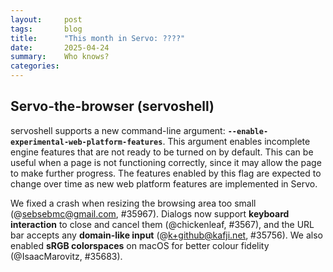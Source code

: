 ```yaml
---
layout:     post
tags:       blog
title:      "This month in Servo: ????"
date:       2025-04-24
summary:    Who knows?
categories:
---
```


## Servo-the-browser (servoshell)

servoshell supports a new command-line argument: **`--enable-experimental-web-platform-features`**. This argument enables incomplete engine features
that are not ready to be turned on by default. This can be useful when a page is not functioning correctly, since it may allow the page to make further progress.
The features enabled by this flag are expected to change over time as new web platform features are implemented in Servo.

We fixed a crash when resizing the browsing area too small (@sebsebmc@gmail.com, #35967).
Dialogs now support **keyboard interaction** to close and cancel them (@chickenleaf, #3567), and the URL bar accepts any **domain-like input** (@k+github@kafji.net, #35756).
We also enabled **sRGB colorspaces** on macOS for better colour fidelity (@IsaacMarovitz, #35683).


<!--
- animated-images
    - https://github.com/servo/servo/pull/36058	(@rayguo17, #36058)	pixels: Extend Image to allow for multiple frames (#36058)
      animated-images
    - https://github.com/servo/servo/pull/36141	(@rayguo17, #36141)	Animation: Aggregate Animated Image Info to Document (#36141)
      animated-images
- canvas
    - https://github.com/servo/servo/pull/35719	(@sagudev, #35719)	canvas: Do not update ImageKey during canvas layout (#35719)
      performance canvas
- cleanup
    - https://github.com/servo/servo/pull/35821	(@Loirooriol, #35821)	layout: Remove `calculate_hypothetical_cross_size()` (#35821)
      layout cleanup
    - https://github.com/servo/servo/pull/35943	(@Loirooriol, #35943)	Remove legacy layout (layout 2013) (#35943)
      cleanup
- crash
    - https://github.com/servo/servo/pull/35725	(@simonwuelker, #35725)	Don't recurse in Node::GetRootNode (#35725)
      performance crash
    - https://github.com/servo/servo/pull/35740	(@webbeef, #35740)	Set a valid default value for the --userscripts command line option (#35740)
      crash
    - https://github.com/servo/servo/pull/35763	(@kongbai1996, @schwenderjonathan@gmail.com, #35763)	Fix the problem that touchmove crashes occasionally. Fix crash when multiple touch cancels occur (#35763)
      touch crash
    - https://github.com/servo/servo/pull/35753	(@jdm, #35753)	script: Mark callback methods with CanGc. (#35753)
      dom crash
    - https://github.com/servo/servo/pull/35742	(@leftmostcat@gmail.com, #35742)	script: Avoid double borrow crash on iframe focus (#35742)
      crash
    - https://github.com/servo/servo/pull/35865	(@boluochoufeng, #35865)	Fix the parsing error of PrefValue::Array, which is used for the parsing of Preferences shell_background_color_rgba field (#35865)
      crash
    - https://github.com/servo/servo/pull/36014	(@aryaajitnair@gmail.com, #36014)	feat: add CanGc argument to Error::to_jsval (#36014)
      dom crash
    - https://github.com/servo/servo/pull/36043	(@aryaajitnair@gmail.com, #36043)	feat: add can_gc argument to to_frozen_array (#36043)
      dom crash
    - https://github.com/servo/servo/pull/35892	(@greg-morenz@droid.cafe, #35892)	Use explicit reborrows with mozjs::MutableHandle (#35892)
      crash
    - https://github.com/servo/servo/pull/36156	(@aryaajitnair@gmail.com, #36156)	feat: add CanGc argument in get_dictionary_property (#36156)
      dom crash
    - https://github.com/servo/servo/pull/36116	(@jdm, #36116)	script: Expose new methods for obtaining a global that require a realm. (#36116)
      dom crash
    - https://github.com/servo/servo/pull/36160	(@greg-morenz@droid.cafe, #36160)	Stop using MutableHandle's DerefMut impl (#36160)
      dom crash
    - https://github.com/servo/servo/pull/36161	(@greg-morenz@droid.cafe, #36161)	Stop using JS::MutableHandle's DerefMut impl (#36161)
      dom crash
    - https://github.com/servo/servo/pull/36158	(@greg-morenz@droid.cafe, #36158)	Stop using `RootedGuard's` DerefMut impl (#36158)
      dom crash
    - https://github.com/servo/servo/pull/36180	(@abonghoderick@gmail.com, #36180)	Propagate CanGc arguments through HTMLCollection constructors (#36180)
      dom crash
    - https://github.com/servo/servo/pull/36111	(@abonghoderick@gmail.com, #36111)	resolve issue #36074 new_js_regex and matches_js_regex need a CanGc argument (#36111)
      dom crash
- csp
    - https://github.com/servo/servo/pull/35876	(@simonwuelker, #35876)	Implement `nonce` attribute to pass more CSP checks (#35876)
      dom csp
- css
    - https://github.com/servo/servo/pull/35670	(@yezhizhen, #35670)	layout: Merge `BoxFragment::used_overflow` into `ComputedValuesExt::effective_overflow` (#35670) (#35670)
      css
    - https://github.com/servo/servo/pull/35682	(@Loirooriol, #35682)	layout: Partial support for keyword sizes on preferred cross size (#35682)
      css
    - https://github.com/servo/servo/pull/35808	(@HastD, #35808)	layout: Make `transform-style: preserve-3d` establish a containing block for all descendants (#35808)
      css
    - https://github.com/servo/servo/pull/35787	(@yezhizhen, #35787)	layout: support CSS will-change (#35787)
      css
    - https://github.com/servo/servo/pull/35574	(@longvatrong111, #35574)	Fix UA style value for textarea (#35574)
      css
- devtools
    - https://github.com/servo/servo/pull/35745	(@simonwuelker, #35745)	Respond to the `connect` message from a devtools client (#35745)
      devtools
    - https://github.com/servo/servo/pull/35792	(@atbrakhi, #35792)	devtools: update targeted firefox version. (#35792)
      devtools
    - https://github.com/servo/servo/pull/35728	(@webbeef, #35728)	Add an about:memory page (#35728)
      devtools
    - https://github.com/servo/servo/pull/35874	(@simonwuelker, #35874)	Register iframes with the devtools (#35874)
      devtools
    - https://github.com/servo/servo/pull/35870	(@stephenmuss, #35870)	Show correctly computed element display type in devtools (#35870)
      devtools
    - https://github.com/servo/servo/pull/35958	(@simonwuelker, #35958)	Hide servo internal shadow roots from the inspector by default (#35958)
      devtools
    - https://github.com/servo/servo/pull/35884	(@atbrakhi, #35884)	devtools: use correct id for browser_id and outer_window_id (#35884)
      devtools
- do
    - https://github.com/servo/servo/pull/36200	(@kongbai1996, #36200)	Fixed the problem that touchmove cannot be disabled when preventDefault is invoked on touchstart. (#36200)
      do touchm
- dom
    - https://github.com/servo/servo/pull/35718	(@xiaochengh, #35718)	script: Implement preparation-time document (#35718)
      dom
    - https://github.com/servo/servo/pull/35713	(@kongbai1996, #35713)	add `cancelable` property to the `TouchEvent` (#35713)
      dom
    - https://github.com/servo/servo/pull/35753	(@jdm, #35753)	script: Mark callback methods with CanGc. (#35753)
      dom crash
    - https://github.com/servo/servo/pull/35769	(@simonwuelker, #35769)	Let layout invalidations happen in the flat tree (#35769)
      layout dom
    - https://github.com/servo/servo/pull/35864	(@kkoyung, #35864)	Implement can-have-its-url-rewritten for history api (#35864)
      dom
    - https://github.com/servo/servo/pull/35789	(@dklassic, #35789)	feat: display file chosen for input file (#35789)
      dom
    - https://github.com/servo/servo/pull/35802	(@simonwuelker, #35802)	Keep a list of slot descendants on each shadow root (#35802)
      performance dom
    - https://github.com/servo/servo/pull/35410	(@Taym95, @gterzian, #35410)	script: implement ReadableByteStreamController (#35410)
      dom stream
    - https://github.com/servo/servo/pull/35871	(@simonwuelker, #35871)	Don't run scripts in documents that don't have a browsing context (#35871)
      dom
    - https://github.com/servo/servo/pull/35849	(@xiaochengh, #35849)	Fix animation frame callback cancellation (#35849)
      dom
    - https://github.com/servo/servo/pull/35877	(@shanehandley, #35877)	script: use passive event listener option on AddEventListenerOptions (#35877)
      dom
    - https://github.com/servo/servo/pull/35876	(@simonwuelker, #35876)	Implement `nonce` attribute to pass more CSP checks (#35876)
      dom csp
    - https://github.com/servo/servo/pull/35923	(@simonwuelker, #35923)	Implement `ElementInternals::shadowRoot` (#35923)
      dom shadowdom
    - https://github.com/servo/servo/pull/35899	(@simonwuelker, #35899)	Enable ShadowDom support by default (#35899)
      dom shadowdom
    - https://github.com/servo/servo/pull/35930	(@simonwuelker, #35930)	Set `is` value when constructing custom elements with the `new` operator (#35930)
      dom
    - https://github.com/servo/servo/pull/35960	(@xiaochengh, #35960)	Check whether an element is custom in the spec-compliant way (#35960)
      dom
    - https://github.com/servo/servo/pull/35883	(@xiaochengh, #35883)	Don't run disconnected callback on already disconnected custom elements (#35883)
      dom
    - https://github.com/servo/servo/pull/35970	(@simonwuelker, #35970)	script: Implement HTMLOptgroupElement::Label (#35970)
      dom
    - https://github.com/servo/servo/pull/35949	(@sebsebmc@gmail.com, #35949)	Bring back DOM GC checkpoint to script_thread (#35949)
      dom
    - https://github.com/servo/servo/pull/35831	(@jdm, #35831)	Refactor common boilerplate out of serialize/transfer implementations (#35831)
      dom
    - https://github.com/servo/servo/pull/35988	(@jdm, #35988)	Move CustomTraceable to script_bindings. (#35988)
      dom split
    - https://github.com/servo/servo/pull/35987	(@jdm, #35987)	Cleanups for future script crate split (#35987)
      dom split
    - https://github.com/servo/servo/pull/35969	(@gterzian, #35969)	Use stream in file read operation (#35969)
      dom stream
    - https://github.com/servo/servo/pull/36014	(@aryaajitnair@gmail.com, #36014)	feat: add CanGc argument to Error::to_jsval (#36014)
      dom crash
    - https://github.com/servo/servo/pull/34964	(@longvatrong111, #34964)	Implement declarative shadow dom (#34964)
      dom shadowdom
    - https://github.com/servo/servo/pull/35878	(@pewsheen, #35878)	feat: fetch notification image resources (#35878)
      dom notification
    - https://github.com/servo/servo/pull/35650	(@gterzian, @Taym95, #35650)	Streams: Implement stream pipe-to (#35650)
      dom stream
    - https://github.com/servo/servo/pull/35551	(@stevennovaryo, #35551)	dom: Implement minimal IntersectionObserver workflow (#35551)
      dom
    - https://github.com/servo/servo/pull/36010	(@simonwuelker, #36010)	Set composed flag for mouse events dispatched by the UA (#36010)
      dom
    - https://github.com/servo/servo/pull/36043	(@aryaajitnair@gmail.com, #36043)	feat: add can_gc argument to to_frozen_array (#36043)
      dom crash
    - https://github.com/servo/servo/pull/36024	(@longvatrong111, #36024)	Make Element::attach_shadow() and ShadowRoot closer to spec (#36024)
      dom shadowdom
    - https://github.com/servo/servo/pull/35993	(@simonwuelker, #35993)	script: Implement `Range::getClientRects` and `Range::getBoundingClientRect` (#35993)
      dom
    - https://github.com/servo/servo/pull/36054	(@stephenmuss, #36054)	Support align attribute on HTMLParagraphElement interface (#36054)
      dom
    - https://github.com/servo/servo/pull/36095	(@jdm, #36095)	crown: Do not check trait item projections. (#36095)
      dom
    - https://github.com/servo/servo/pull/36090	(@elomscansio, #36090)	Fix form validation for readonly inputs and update WPT expectations (#36090)
      dom
    - https://github.com/servo/servo/pull/36103	(@jerensl, #36103)	fix: radio input element don't trigger validity state (#36103)
      dom
    - https://github.com/servo/servo/pull/36106	(@simonwuelker, #36106)	script: Implement `Element::GetHTML` and `ShadowRoot::GetHTML` (#36106)
      dom shadowdom
    - https://github.com/servo/servo/pull/36107	(@jdm, #36107)	script: Ensure promises are considered DOM interfaces when generating bindings. (#36107)
      dom split
    - https://github.com/servo/servo/pull/36104	(@simonwuelker, #36104)	Don't clear children of declarative shadow hosts when imperatively attaching another shadow root (#36104)
      dom shadowdm
    - https://github.com/servo/servo/pull/36082	(@Loirooriol, @mrobinson, #36082)	layout: Cache `IndependentNonReplacedContents::layout()` (#36082)
      dom notification
    - https://github.com/servo/servo/pull/36136	(@mrees@noeontheend.com, #36136)	Fix check in get_array_index_from_id to return early on ASCII char (#36136)
      dom
    - https://github.com/servo/servo/pull/36156	(@aryaajitnair@gmail.com, #36156)	feat: add CanGc argument in get_dictionary_property (#36156)
      dom crash
    - https://github.com/servo/servo/pull/36097	(@jdm, #36097)	script: Support converting JS values to Rc<Promise> with FromJSValConvertible. (#36097)
      dom
    - https://github.com/servo/servo/pull/35989	(@jdm, @mrobinson, #35989)	Make DOMPoint and DOMPointReadOnly serializable (#35989)
      dom
    - https://github.com/servo/servo/pull/36116	(@jdm, #36116)	script: Expose new methods for obtaining a global that require a realm. (#36116)
      dom crash
    - https://github.com/servo/servo/pull/36112	(@elomscansio, @jdm, #36112)	Fix Backspace deleting entire previous line in `<textarea>` (#36112)
      dom
    - https://github.com/servo/servo/pull/36160	(@greg-morenz@droid.cafe, #36160)	Stop using MutableHandle's DerefMut impl (#36160)
      dom crash
    - https://github.com/servo/servo/pull/36048	(@gterzian, #36048)	Use read all bytes when consuming body (#36048)
      dom stream
    - https://github.com/servo/servo/pull/36161	(@greg-morenz@droid.cafe, #36161)	Stop using JS::MutableHandle's DerefMut impl (#36161)
      dom crash
    - https://github.com/servo/servo/pull/36173	(@elomscansio, #36173)	fix(parser): Set shadow’s available to element internals in attach_declarative_shadow (#36173)
      dom shadowdom
    - https://github.com/servo/servo/pull/36144	(@simonwuelker, #36144)	Start implementing the `URLPattern` API (#36144)
      dom
    - https://github.com/servo/servo/pull/36163	(@andrei.volykhin@gmail.com, #36163)	dom: Track "removed" event listener status (#36163)
      dom
    - https://github.com/servo/servo/pull/36192	(@abotella@igalia.com, #36192)	Consume BOM in the `text()` method of fetch bodies (#36192)
      dom
    - https://github.com/servo/servo/pull/36194	(@abotella@igalia.com, #36194)	Fix content-type when creating a `Request` with `FormData` body (#36194)
      dom
    - https://github.com/servo/servo/pull/36158	(@greg-morenz@droid.cafe, #36158)	Stop using `RootedGuard's` DerefMut impl (#36158)
      dom crash
    - https://github.com/servo/servo/pull/36197	(@barigbuenbira@gmail.com, #36197)	fix: prevent missing value error for radio button inputs without a name (#36197)
      dom
    - https://github.com/servo/servo/pull/36218	(@kongbai1996, #36218)	Fixed an incorrect touchmove event triggered when the second finger is pressed. (#36218)
      dom touch
    - https://github.com/servo/servo/pull/36180	(@abonghoderick@gmail.com, #36180)	Propagate CanGc arguments through HTMLCollection constructors (#36180)
      dom crash
    - https://github.com/servo/servo/pull/36111	(@abonghoderick@gmail.com, #36111)	resolve issue #36074 new_js_regex and matches_js_regex need a CanGc argument (#36111)
      dom crash
    - https://github.com/servo/servo/pull/36216	(@jdm, #36216)	Miscellaneous script splitting preparation changes (#36216)
      dom split
    - https://github.com/servo/servo/pull/36226	(@simonwuelker, #36226)	Only invoke resize observer callback when the observed element changed its size (#36226)
      dom
    - https://github.com/servo/servo/pull/36220	(@jdm, #36220)	More miscellaneous script splitting changes (#36220)
      dom split
- embedding
    - https://github.com/servo/servo/pull/35934	(@DevGev, #35934)	compositing: Move `cursor_pos` member and update it in `update_cursor()` (#35934)
      embedding
    - https://github.com/servo/servo/pull/35761	(@yezhizhen, #35761)	Create `config_dir` if none exist for caching (#35761)
      embedding
    - https://github.com/servo/servo/pull/35668	(@delan, #35668)	libservo: Notify delegates of send errors in request objects (#35668)
      embedding
    - https://github.com/servo/servo/pull/35017	(@webbeef, @mrobinson, #35017)	script: Allow opening links in a new `WebView` (#35017)
      embedding
    - https://github.com/servo/servo/pull/35388	(@Legend-Master, #35388)	Allow setting userscripts directly without the need of files (#35388)
      embedding
- flexbox
    - https://github.com/servo/servo/pull/35860	(@Loirooriol, #35860)	layout: Support min/max cross keywords sizes in flexbox (#35860)
      layout flexbox
    - https://github.com/servo/servo/pull/35961	(@Loirooriol, #35961)	layout: Support min/max main keyword sizes in flexbox (#35961)
      layout flexbox
    - https://github.com/servo/servo/pull/36123	(@mrobinson, #36123)	layout: Ensure compatible positioning context during flexbox block content sizing calculation (#36123)
      layout flexbox
- layout
    - https://github.com/servo/servo/pull/35705	(@mrobinson, #35705)	fonts: Remove the per-FontGroup cached fallback font (#35705)
      layout
    - https://github.com/servo/servo/pull/35769	(@simonwuelker, #35769)	Let layout invalidations happen in the flat tree (#35769)
      layout dom
    - https://github.com/servo/servo/pull/35821	(@Loirooriol, #35821)	layout: Remove `calculate_hypothetical_cross_size()` (#35821)
      layout cleanup
    - https://github.com/servo/servo/pull/35860	(@Loirooriol, #35860)	layout: Support min/max cross keywords sizes in flexbox (#35860)
      layout flexbox
    - https://github.com/servo/servo/pull/35882	(@Loirooriol, #35882)	layout: Only prevent fixed table layout when `inline-size` is `auto` (#35882)
      layout table
    - https://github.com/servo/servo/pull/35826	(@Loirooriol, #35826)	layout: Handle keyword sizes when computing the hypothetical cross size (#35826)
      layout
    - https://github.com/servo/servo/pull/35904	(@Loirooriol, #35904)	layout: Fix interaction of margin and stretch size on block-level boxes (#35904)
      layout
    - https://github.com/servo/servo/pull/35275	(@Loirooriol, #35275)	layout: Remove special height logic of replaced element with auto width (#35275)
      layout
    - https://github.com/servo/servo/pull/35965	(@Loirooriol, #35965)	layout: Allow lazy resolution of automatic minimum sizes (#35965)
      layout
    - https://github.com/servo/servo/pull/35947	(@Loirooriol, #35947)	Improve logic for establishing a stacking context (#35947)
      layout
    - https://github.com/servo/servo/pull/35926	(@chocolate-pie, @Loirooriol, #35926)	layout: Add support for basic transform css properties (#35926)
      layout
    - https://github.com/servo/servo/pull/36030	(@Loirooriol, #36030)	layout: Fix intrinsic contributions of indefinite `stretch` keyword (#36030)
      layout
    - https://github.com/servo/servo/pull/36051	(@Loirooriol, #36051)	layout: Stop ignoring containing block padding for the static position (#36051)
      layout
    - https://github.com/servo/servo/pull/36015	(@Loirooriol, #36015)	layout: Obey sizing keywords in `layout_for_block_content_size()` (#36015)
      layout
    - https://github.com/servo/servo/pull/35961	(@Loirooriol, #35961)	layout: Support min/max main keyword sizes in flexbox (#35961)
      layout flexbox
    - https://github.com/servo/servo/pull/36045	(@Loirooriol, #36045)	layout: Don't consider a definite `stretch` size as intrinsic (#36045)
      layout
    - https://github.com/servo/servo/pull/35908	(@kenzieradityatirtarahardja18@gmail.com, @kenzieradityatirtarahardja.18@gmail.com, #35908)	Make input element display-inside always flow-root (#35908)
      layout
    - https://github.com/servo/servo/pull/36064	(@kenzieradityatirtarahardja18@gmail.com, @kenzieradityatirtarahardja.18@gmail.com, #36064)	Max assign outer block size to cell measures (#36064)
      layout
    - https://github.com/servo/servo/pull/36056	(@Loirooriol, #36056)	layout: Implement the `fit-content()` sizing function (#36056)
      layout
    - https://github.com/servo/servo/pull/36123	(@mrobinson, #36123)	layout: Ensure compatible positioning context during flexbox block content sizing calculation (#36123)
      layout flexbox
    - https://github.com/servo/servo/pull/36210	(@chocolate-pie, #36210)	layout: Implement support for `image-set()` notation (#36210)
      layout
    - https://github.com/servo/servo/pull/36202	(@mrobinson, #36202)	layout: Simplify and generalize the usage of pseudo-elements (#36202)
      layout
- macOS
    - https://github.com/servo/servo/pull/35683	(@IsaacMarovitz, #35683)	servoshell: Use sRGB colorspace on macOS (#35683)
      servoshell macOS
- notification
    - https://github.com/servo/servo/pull/35878	(@pewsheen, #35878)	feat: fetch notification image resources (#35878)
      dom notification
    - https://github.com/servo/servo/pull/36082	(@Loirooriol, @mrobinson, #36082)	layout: Cache `IndependentNonReplacedContents::layout()` (#36082)
      dom notification
- ohos
    - https://github.com/servo/servo/pull/35790	(@jschwe, #35790)	Rename ohos app bundle (#35790)
      ohos
- performance
    - https://github.com/servo/servo/pull/35638	(@mrobinson, #35638)	libservo: Stop double-buffering `OffscreenRenderingContext` (#35638)
      performance
    - https://github.com/servo/servo/pull/35725	(@simonwuelker, #35725)	Don't recurse in Node::GetRootNode (#35725)
      performance crash
    - https://github.com/servo/servo/pull/35781	(@jschwe, #35781)	Reduce allocations in layout_block_level_children_in_parallel (#35781)
      performance
    - https://github.com/servo/servo/pull/35785	(@kongbai1996, #35785)	Optimize IPC for non-cancelable touch events (#35785)
      performance
    - https://github.com/servo/servo/pull/35816	(@Loirooriol, #35816)	layout: Assert that `hypothetical_cross_size` is already correct (#35816)
      performance
    - https://github.com/servo/servo/pull/35802	(@simonwuelker, #35802)	Keep a list of slot descendants on each shadow root (#35802)
      performance dom
    - https://github.com/servo/servo/pull/35719	(@sagudev, #35719)	canvas: Do not update ImageKey during canvas layout (#35719)
      performance canvas
- servosheell
    - https://github.com/servo/servo/pull/35673	(@chickenleaf, #35673)	servoshell: Allow keyboard interaction with dialogs (enter / escape) (#35673)
      servosheell
- servoshell
    - https://github.com/servo/servo/pull/35756	(@k+github@kafji.net, #35756)	Allow domain-like as URL location input (#35756)
      servoshell
    - https://github.com/servo/servo/pull/36022	(@rego@igalia.com, @Loirooriol, #36022)	Add --enable-experimental-web-platform-features command line (#36022)
      servoshell
    - https://github.com/servo/servo/pull/35683	(@IsaacMarovitz, #35683)	servoshell: Use sRGB colorspace on macOS (#35683)
      servoshell macOS
    - https://github.com/servo/servo/pull/35967	(@sebsebmc@gmail.com, #35967)	bugfix: servoshell: prevent 0 pixel dimensions for render area (#35967)
      servoshell
- shadowdm
    - https://github.com/servo/servo/pull/36104	(@simonwuelker, #36104)	Don't clear children of declarative shadow hosts when imperatively attaching another shadow root (#36104)
      dom shadowdm
- shadowdom
    - https://github.com/servo/servo/pull/35923	(@simonwuelker, #35923)	Implement `ElementInternals::shadowRoot` (#35923)
      dom shadowdom
    - https://github.com/servo/servo/pull/35899	(@simonwuelker, #35899)	Enable ShadowDom support by default (#35899)
      dom shadowdom
    - https://github.com/servo/servo/pull/34964	(@longvatrong111, #34964)	Implement declarative shadow dom (#34964)
      dom shadowdom
    - https://github.com/servo/servo/pull/36024	(@longvatrong111, #36024)	Make Element::attach_shadow() and ShadowRoot closer to spec (#36024)
      dom shadowdom
    - https://github.com/servo/servo/pull/36106	(@simonwuelker, #36106)	script: Implement `Element::GetHTML` and `ShadowRoot::GetHTML` (#36106)
      dom shadowdom
    - https://github.com/servo/servo/pull/36173	(@elomscansio, #36173)	fix(parser): Set shadow’s available to element internals in attach_declarative_shadow (#36173)
      dom shadowdom
- split
    - https://github.com/servo/servo/pull/35988	(@jdm, #35988)	Move CustomTraceable to script_bindings. (#35988)
      dom split
    - https://github.com/servo/servo/pull/35987	(@jdm, #35987)	Cleanups for future script crate split (#35987)
      dom split
    - https://github.com/servo/servo/pull/36107	(@jdm, #36107)	script: Ensure promises are considered DOM interfaces when generating bindings. (#36107)
      dom split
    - https://github.com/servo/servo/pull/36216	(@jdm, #36216)	Miscellaneous script splitting preparation changes (#36216)
      dom split
    - https://github.com/servo/servo/pull/36220	(@jdm, #36220)	More miscellaneous script splitting changes (#36220)
      dom split
- stream
    - https://github.com/servo/servo/pull/35410	(@Taym95, @gterzian, #35410)	script: implement ReadableByteStreamController (#35410)
      dom stream
    - https://github.com/servo/servo/pull/35969	(@gterzian, #35969)	Use stream in file read operation (#35969)
      dom stream
    - https://github.com/servo/servo/pull/35650	(@gterzian, @Taym95, #35650)	Streams: Implement stream pipe-to (#35650)
      dom stream
    - https://github.com/servo/servo/pull/36048	(@gterzian, #36048)	Use read all bytes when consuming body (#36048)
      dom stream
- table
    - https://github.com/servo/servo/pull/35882	(@Loirooriol, #35882)	layout: Only prevent fixed table layout when `inline-size` is `auto` (#35882)
      layout table
- touch
    - https://github.com/servo/servo/pull/35763	(@kongbai1996, @schwenderjonathan@gmail.com, #35763)	Fix the problem that touchmove crashes occasionally. Fix crash when multiple touch cancels occur (#35763)
      touch crash
    - https://github.com/servo/servo/pull/36218	(@kongbai1996, #36218)	Fixed an incorrect touchmove event triggered when the second finger is pressed. (#36218)
      dom touch
- touchm
    - https://github.com/servo/servo/pull/36200	(@kongbai1996, #36200)	Fixed the problem that touchmove cannot be disabled when preventDefault is invoked on touchstart. (#36200)
      do touchm
- upgrade
    - https://github.com/servo/servo/pull/35782	(@Loirooriol, #35782)	Upgrade Stylo to 2025-03-01 (#35782)
      upgrade
    - https://github.com/servo/servo/pull/34714	(@asun0204@163.com, @Loirooriol, #34714)	Bump Stylo to from a93e7ef to 4add86f (#34714)
      upgrade
    - https://github.com/servo/servo/pull/35925	(@nicoburns, #35925)	Upgrade Stylo to 2025-03-01 (#35925)
      upgrade
    - https://github.com/servo/servo/pull/35755	(@simonwuelker, #35755)	Migrate to the 2024 edition (#35755)
      upgrade
    - https://github.com/servo/servo/pull/35990	(@nicoburns, #35990)	Upgrade Stylo to 2025-03-15 (#35990)
      upgrade
    - https://github.com/servo/servo/pull/36169	(@virtualritz@protonmail.com, #36169)	Made MAX_TASK_NS u128. Also removed a superfluous into(). Both were required to fix #36122 with nightly 1.85.0 (4d91de4e4 2025-02-17). (#36169)
      upgrade
- ux
    - https://github.com/servo/servo/pull/35794	(@jschwe, #35794)	servoshell: Minor fixes to cli help. (#35794)
      ux
- webdriver
    - https://github.com/servo/servo/pull/35737	(@jdm, #35737)	Various fixes for webdriver conformance tests (#35737)
      webdriver
- webview
    - https://github.com/servo/servo/pull/35701	(@mrobinson, @delan, #35701)	compositor: Make `PipelineDetails` and pending paint metrics per-WebView (#35701)
      webview
    - https://github.com/servo/servo/pull/35716	(@delan, @mrobinson, #35716)	compositor: Make input event handling per-WebView (#35716)
      webview
-->

<style>
    ._correction {
        max-width: 33em;
        margin: 1em auto;
        border-bottom: 1px solid;
        padding-bottom: 1em;
    }
    ._note {
        margin: 1em 1em;
        border-left: 1px solid;
        padding-left: 1em;
        opacity: 0.75;
    }
</style>